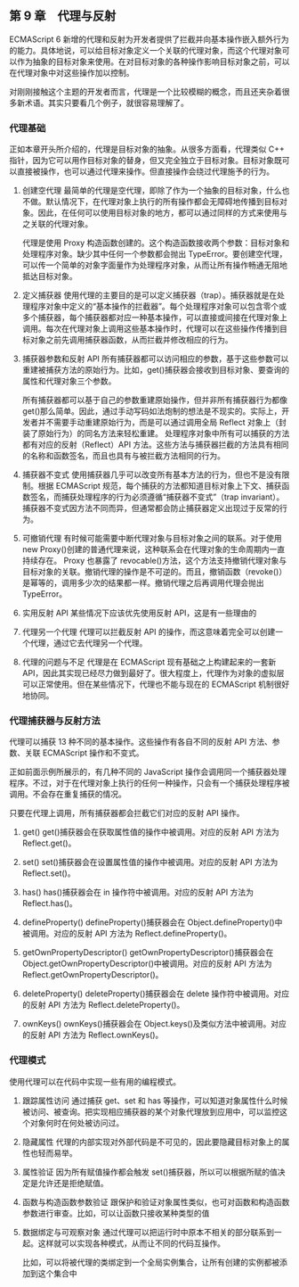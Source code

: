 ## 第 9 章　代理与反射

ECMAScript 6 新增的代理和反射为开发者提供了拦截并向基本操作嵌入额外行为的能力。具体地说，可以给目标对象定义一个关联的代理对象，而这个代理对象可以作为抽象的目标对象来使用。在对目标对象的各种操作影响目标对象之前，可以在代理对象中对这些操作加以控制。

对刚刚接触这个主题的开发者而言，代理是一个比较模糊的概念，而且还夹杂着很多新术语。其实只要看几个例子，就很容易理解了。

### 代理基础

正如本章开头所介绍的，代理是目标对象的抽象。从很多方面看，代理类似 C++ 指针，因为它可以用作目标对象的替身，但又完全独立于目标对象。目标对象既可以直接被操作，也可以通过代理来操作。但直接操作会绕过代理施予的行为。

1. 创建空代理
   最简单的代理是空代理，即除了作为一个抽象的目标对象，什么也不做。默认情况下，在代理对象上执行的所有操作都会无障碍地传播到目标对象。因此，在任何可以使用目标对象的地方，都可以通过同样的方式来使用与之关联的代理对象。

   代理是使用 Proxy 构造函数创建的。这个构造函数接收两个参数：目标对象和处理程序对象。缺少其中任何一个参数都会抛出 TypeError。要创建空代理，可以传一个简单的对象字面量作为处理程序对象，从而让所有操作畅通无阻地抵达目标对象。

2. 定义捕获器
   使用代理的主要目的是可以定义捕获器（trap）。捕获器就是在处理程序对象中定义的“基本操作的拦截器”。每个处理程序对象可以包含零个或多个捕获器，每个捕获器都对应一种基本操作，可以直接或间接在代理对象上调用。每次在代理对象上调用这些基本操作时，代理可以在这些操作传播到目标对象之前先调用捕获器函数，从而拦截并修改相应的行为。

3. 捕获器参数和反射 API
   所有捕获器都可以访问相应的参数，基于这些参数可以重建被捕获方法的原始行为。比如，get()捕获器会接收到目标对象、要查询的属性和代理对象三个参数。

   所有捕获器都可以基于自己的参数重建原始操作，但并非所有捕获器行为都像 get()那么简单。因此，通过手动写码如法炮制的想法是不现实的。实际上，开发者并不需要手动重建原始行为，而是可以通过调用全局 Reflect 对象上（封装了原始行为）的同名方法来轻松重建。
   处理程序对象中所有可以捕获的方法都有对应的反射（Reflect）API 方法。这些方法与捕获器拦截的方法具有相同的名称和函数签名，而且也具有与被拦截方法相同的行为。

4. 捕获器不变式
   使用捕获器几乎可以改变所有基本方法的行为，但也不是没有限制。根据 ECMAScript 规范，每个捕获的方法都知道目标对象上下文、捕获函数签名，而捕获处理程序的行为必须遵循“捕获器不变式”（trap invariant）。捕获器不变式因方法不同而异，但通常都会防止捕获器定义出现过于反常的行为。

5. 可撤销代理
   有时候可能需要中断代理对象与目标对象之间的联系。对于使用 new Proxy()创建的普通代理来说，这种联系会在代理对象的生命周期内一直持续存在。
   Proxy 也暴露了 revocable()方法，这个方法支持撤销代理对象与目标对象的关联。撤销代理的操作是不可逆的。而且，撤销函数（revoke()）是幂等的，调用多少次的结果都一样。撤销代理之后再调用代理会抛出 TypeError。

6. 实用反射 API
   某些情况下应该优先使用反射 API，这是有一些理由的

7. 代理另一个代理
   代理可以拦截反射 API 的操作，而这意味着完全可以创建一个代理，通过它去代理另一个代理。

8. 代理的问题与不足
   代理是在 ECMAScript 现有基础之上构建起来的一套新 API，因此其实现已经尽力做到最好了。很大程度上，代理作为对象的虚拟层可以正常使用。但在某些情况下，代理也不能与现在的 ECMAScript 机制很好地协同。

### 代理捕获器与反射方法

代理可以捕获 13 种不同的基本操作。这些操作有各自不同的反射 API 方法、参数、关联 ECMAScript 操作和不变式。

正如前面示例所展示的，有几种不同的 JavaScript 操作会调用同一个捕获器处理程序。不过，对于在代理对象上执行的任何一种操作，只会有一个捕获处理程序被调用。不会存在重复捕获的情况。

只要在代理上调用，所有捕获器都会拦截它们对应的反射 API 操作。

1. get()
   get()捕获器会在获取属性值的操作中被调用。对应的反射 API 方法为 Reflect.get()。

2. set()
   set()捕获器会在设置属性值的操作中被调用。对应的反射 API 方法为 Reflect.set()。
3. has()
   has()捕获器会在 in 操作符中被调用。对应的反射 API 方法为 Reflect.has()。
4. defineProperty()
   defineProperty()捕获器会在 Object.defineProperty()中被调用。对应的反射 API 方法为 Reflect.defineProperty()。
5. getOwnPropertyDescriptor()
   getOwnPropertyDescriptor()捕获器会在 Object.getOwnPropertyDescriptor()中被调用。对应的反射 API 方法为 Reflect.getOwnPropertyDescriptor()。
6. deleteProperty()
   deleteProperty()捕获器会在 delete 操作符中被调用。对应的反射 API 方法为 Reflect.deleteProperty()。
7. ownKeys()
   ownKeys()捕获器会在 Object.keys()及类似方法中被调用。对应的反射 API 方法为 Reflect.ownKeys()。

### 代理模式

使用代理可以在代码中实现一些有用的编程模式。

1. 跟踪属性访问
   通过捕获 get、set 和 has 等操作，可以知道对象属性什么时候被访问、被查询。把实现相应捕获器的某个对象代理放到应用中，可以监控这个对象何时在何处被访问过。

2. 隐藏属性
   代理的内部实现对外部代码是不可见的，因此要隐藏目标对象上的属性也轻而易举。

3. 属性验证
   因为所有赋值操作都会触发 set()捕获器，所以可以根据所赋的值决定是允许还是拒绝赋值。
4. 函数与构造函数参数验证
   跟保护和验证对象属性类似，也可对函数和构造函数参数进行审查。比如，可以让函数只接收某种类型的值
5. 数据绑定与可观察对象
   通过代理可以把运行时中原本不相关的部分联系到一起。这样就可以实现各种模式，从而让不同的代码互操作。

   比如，可以将被代理的类绑定到一个全局实例集合，让所有创建的实例都被添加到这个集合中
